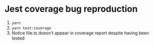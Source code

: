 # Jest coverage bug reproduction

1.  `yarn`
2.  `yarn test:coverage`
3.  Notice file.ts doesn't appear in coverage report despite having been tested
